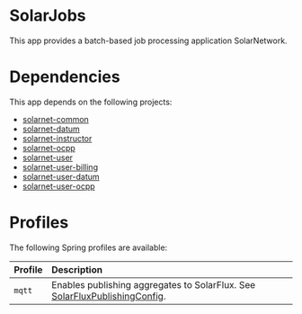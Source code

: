 # SolarJobs

This app provides a batch-based job processing application SolarNetwork.

# Dependencies

This app depends on the following projects:

 * [solarnet-common][solarnet-common]
 * [solarnet-datum][solarnet-datum]
 * [solarnet-instructor][solarnet-instructor]
 * [solarnet-ocpp][solarnet-ocpp]
 * [solarnet-user][solarnet-user]
 * [solarnet-user-billing][solarnet-user-billing]
 * [solarnet-user-datum][solarnet-user-datum]
 * [solarnet-user-ocpp][solarnet-user-ocpp]
 
# Profiles

The following Spring profiles are available:

| Profile | Description |
|:--------|:------------|
| `mqtt` | Enables publishing aggregates to SolarFlux. See [SolarFluxPublishingConfig][SolarFluxPublishingConfig]. |

[solarnet-common]: ../common/
[solarnet-datum]: ../datum/
[solarnet-instructor]: ../instructor/
[solarnet-ocpp]: ../ocpp/
[solarnet-user]: ../user/
[solarnet-user-billing]: ../user-billing/
[solarnet-user-datum]: ../user-datum/
[solarnet-user-ocpp]: ../user-ocpp/
[SolarFluxPublishingConfig]: src/main/java/net/solarnetwork/central/jobs/config/SolarFluxPublishingConfig.java
